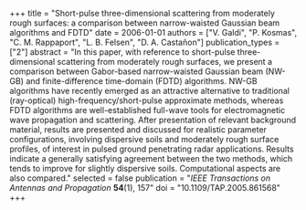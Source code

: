 +++
title = "Short-pulse three-dimensional scattering from moderately rough surfaces: a comparison between narrow-waisted Gaussian beam algorithms and FDTD"
date = 2006-01-01
authors = ["V. Galdi", "P. Kosmas", "C. M. Rappaport", "L. B. Felsen", "D. A. Castañon"]
publication_types = ["2"]
abstract = "In this paper, with reference to short-pulse three-dimensional scattering from moderately rough surfaces, we present a comparison between Gabor-based narrow-waisted Gaussian beam (NW-GB) and finite-difference time-domain (FDTD) algorithms. NW-GB algorithms have recently emerged as an attractive alternative to traditional (ray-optical) high-frequency/short-pulse approximate methods, whereas FDTD algorithms are well-established full-wave tools for electromagnetic wave propagation and scattering. After presentation of relevant background material, results are presented and discussed for realistic parameter configurations, involving dispersive soils and moderately rough surface profiles, of interest in pulsed ground penetrating radar applications. Results indicate a generally satisfying agreement between the two methods, which tends to improve for slightly dispersive soils. Computational aspects are also compared."
selected = false
publication = "*IEEE Transactions on Antennas and Propagation* **54**(1), 157"
doi = "10.1109/TAP.2005.861568"
+++
